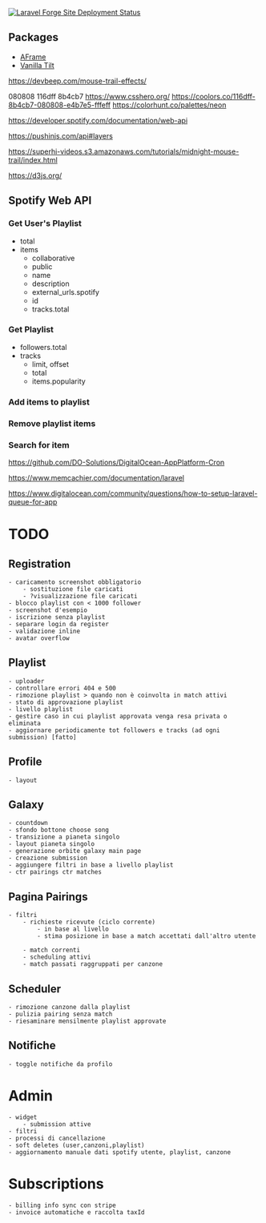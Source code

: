[![Laravel Forge Site Deployment Status](https://img.shields.io/endpoint?url=https%3A%2F%2Fforge.laravel.com%2Fsite-badges%2Fbc543134-ccb4-41d8-a126-65b3f47fe459&style=plastic)](https://forge.laravel.com/servers/824510/sites/2410284)

## Packages

-   [AFrame](https://aframe.io/docs/1.5.0/introduction/)
-   [Vanilla Tilt](https://micku7zu.github.io/vanilla-tilt.js/index.html)

https://devbeep.com/mouse-trail-effects/

080808
116dff
8b4cb7
https://www.csshero.org/
https://coolors.co/116dff-8b4cb7-080808-e4b7e5-fffeff
https://colorhunt.co/palettes/neon

https://developer.spotify.com/documentation/web-api

https://pushinjs.com/api#layers

https://superhi-videos.s3.amazonaws.com/tutorials/midnight-mouse-trail/index.html

https://d3js.org/

## Spotify Web API

### Get User's Playlist

-   total
-   items
    -   collaborative
    -   public
    -   name
    -   description
    -   external_urls.spotify
    -   id
    -   tracks.total

### Get Playlist

-   followers.total
-   tracks
    -   limit, offset
    -   total
    -   items.popularity

### Add items to playlist

### Remove playlist items

### Search for item

https://github.com/DO-Solutions/DigitalOcean-AppPlatform-Cron

https://www.memcachier.com/documentation/laravel

https://www.digitalocean.com/community/questions/how-to-setup-laravel-queue-for-app

# TODO

## Registration

    - caricamento screenshot obbligatorio
        - sostituzione file caricati
        - ?visualizzazione file caricati
    - blocco playlist con < 1000 follower
    - screenshot d'esempio
    - iscrizione senza playlist
    - separare login da register
    - validazione inline
    - avatar overflow

## Playlist

    - uploader
    - controllare errori 404 e 500
    - rimozione playlist > quando non è coinvolta in match attivi
    - stato di approvazione playlist
    - livello playlist
    - gestire caso in cui playlist approvata venga resa privata o eliminata
    - aggiornare periodicamente tot followers e tracks (ad ogni submission) [fatto]

## Profile

    - layout

## Galaxy

    - countdown
    - sfondo bottone choose song
    - transizione a pianeta singolo
    - layout pianeta singolo
    - generazione orbite galaxy main page
    - creazione submission
    - aggiungere filtri in base a livello playlist
    - ctr pairings ctr matches

## Pagina Pairings

    - filtri
        - richieste ricevute (ciclo corrente)
            - in base al livello
            - stima posizione in base a match accettati dall'altro utente

        - match correnti
        - scheduling attivi
        - match passati raggruppati per canzone

## Scheduler

    - rimozione canzone dalla playlist
    - pulizia pairing senza match
    - riesaminare mensilmente playlist approvate

## Notifiche

    - toggle notifiche da profilo

# Admin

    - widget
        - submission attive
    - filtri
    - processi di cancellazione
    - soft deletes (user,canzoni,playlist)
    - aggiornamento manuale dati spotify utente, playlist, canzone

# Subscriptions

    - billing info sync con stripe
    - invoice automatiche e raccolta taxId
